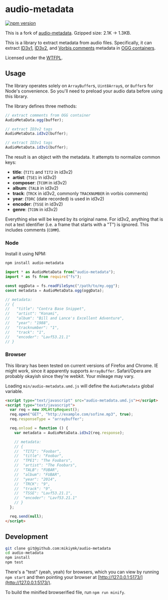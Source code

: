 # audio-metadata

[![npm version](https://badge.fury.io/js/@mikiymk%2Faudio-metadata.svg)](https://badge.fury.io/js/@mikiymk%2Faudio-metadata)

This is a fork of [audio-metadata](https://github.com/tmont/audio-metadata). Gzipped size: 2.1K -> 1.3KB.

This is a library to extract metadata from audio files.
Specifically, it can extract [ID3v1](http://en.wikipedia.org/wiki/ID3#ID3v1), [ID3v2](http://en.wikipedia.org/wiki/ID3#ID3v2), and [Vorbis comments](http://www.xiph.org/vorbis/doc/v-comment.html) metadata in [OGG containers](http://en.wikipedia.org/wiki/Ogg).

Licensed under the [WTFPL](http://www.wtfpl.net/).

## Usage

The library operates solely on `ArrayBuffer`s, `Uint8Array`s, or `Buffer`s for Node's convenience.
So you'll need to preload your audio data before using this library.

The library defines three methods:

```javascript
// extract comments from OGG container
AudioMetaData.ogg(buffer);

// extract ID3v2 tags
AudioMetaData.id3v2(buffer);

// extract ID3v1 tags
AudioMetaData.id3v1(buffer);
```

The result is an object with the metadata. It attempts to normalize common keys:

- **title**: (`TIT1` and `TIT2` in id3v2)
- **artist**: (`TSE1` in id3v2)
- **composer**: (`TCOM` in id3v2)
- **album**: (`TALB` in id3v2)
- **track**: (`TRCK` in id3v2, commonly `TRACKNUMBER` in vorbis comments)
- **year**: (`TDRC` (date recorded) is used in id3v2)
- **encoder**: (`TSSE` in id3v2)
- **genre**: (`TCON` in id3v2)

Everything else will be keyed by its original name. For id3v2, anything that is not a text identifier (i.e. a frame that starts with a "T") is ignored. This includes comments (`COMM`).

### Node

Install it using NPM:

```sh
npm install audio-metadata
```

```javascript
import * as AudioMetaData from("audio-metadata");
import * as fs from require("fs");

const oggData = fs.readFileSync("/path/to/my.ogg");
const metadata = AudioMetaData.ogg(oggData);

// metadata:
// {
//   "title": "Contra Base Snippet",
//   "artist": "Konami",
//   "album": "Bill and Lance's Excellent Adventure",
//   "year": "1988",
//   "tracknumber": "1",
//   "track": "1",
//   "encoder": "Lavf53.21.1"
// }
```

### Browser

This library has been tested on current versions of Firefox and Chrome. IE might work, since it apparently supports `ArrayBuffer`. Safari/Opera are probably okayish since they're webkit. Your mileage may vary.

Loading `min/audio-metadata.umd.js` will define the `AudioMetadata` global variable.

```html
<script type="text/javascript" src="audio-metadata.umd.js"></script>
<script type="text/javascript">
  var req = new XMLHttpRequest();
  req.open("GET", "http://example.com/sofine.mp3", true);
  req.responseType = "arraybuffer";

  req.onload = function () {
    var metadata = AudioMetaData.id3v2(req.response);

    // metadata:
    // {
    // 	"TIT2": "Foobar",
    // 	"title": "Foobar",
    // 	"TPE1": "The Foobars",
    // 	"artist": "The Foobars",
    // 	"TALB": "FUBAR",
    // 	"album": "FUBAR",
    // 	"year": "2014",
    // 	"TRCK": "9",
    // 	"track": "9",
    // 	"TSSE": "Lavf53.21.1",
    // 	"encoder": "Lavf53.21.1"
    // }
  };

  req.send(null);
</script>
```

## Development

```bash
git clone git@github.com:mikiymk/audio-metadata
cd audio-metadata
npm install
npm test
```

There's a "test" (yeah, yeah) for browsers, which you can view by running `npm start` and then pointing your browser at [http://127.0.0.1:5173/](http://127.0.0.1:5173/).

To build the minified browserified file, run `npm run minify`.
